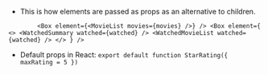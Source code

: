 - This is how elements are passed as props as an alternative to children.

`        <Box element={<MovieList movies={movies} />} />
        <Box
          element={
            <>
              <WatchedSummary watched={watched} />
              <WatchedMovieList watched={watched} />
            </>
          }
        />`

- Default props in React: `export default function StarRating({ maxRating = 5 })`
